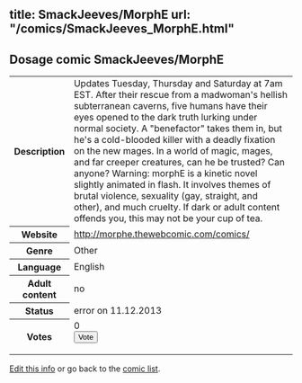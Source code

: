 title: SmackJeeves/MorphE
url: "/comics/SmackJeeves_MorphE.html"
---
Dosage comic SmackJeeves/MorphE
-----------------------------------------

<p id="msg"></p>
<script type="text/javascript">
if (window.location.search === '?edit_info_mail=sent_ok') {
  var elem = document.getElementById("msg");
  elem.innerHTML = 'Edited information sucessfully sent for review, which is usually done daily. Thanks!';
  elem.className = 'ok';
}
</script>
<table class="comicinfo">
<tr>
<th>Description</th><td>Updates Tuesday, Thursday and Saturday at 7am EST. After their rescue from a madwoman's hellish subterranean caverns, five humans have their eyes opened to the dark truth lurking under normal society. A &quot;benefactor&quot; takes them in, but he's a cold-blooded killer with a deadly fixation on the new mages. In a world of magic, mages, and far creeper creatures, can he be trusted? Can anyone? Warning: morphE is a kinetic novel slightly animated in flash. It involves themes of brutal violence, sexuality (gay, straight, and other), and much cruelty. If dark or adult content offends you, this may not be your cup of tea.</td>
</tr>
<tr>
<th>Website</th><td><a href="http://morphe.thewebcomic.com/comics/">http://morphe.thewebcomic.com/comics/</a></td>
</tr>
<tr>
<th>Genre</th><td>Other</td>
</tr>
<tr>
<th>Language</th><td>English</td>
</tr>
<tr>
<th>Adult content</th><td>no</td>
</tr>
<tr>
<th>Status</th><td>error on 11.12.2013</td>
</tr>
<tr>
<th>Votes</th><td>0
<form action="http://gaecounter.appspot.com/count/" method="POST">
<input name="name" type="hidden" value="SmackJeeves_MorphE"/>
<input name="uid" type="hidden" id="voteuid" value=""/>
<input type="submit" value="Vote"/>
</form>
</td>
</tr>
</table>
<script type="text/javascript">
var ua = navigator.userAgent;
document.getElementById("voteuid").value = ua.replace(/[^a-zA-Z0-9\._:]/g , "_");;
</script>

[Edit this info](SmackJeeves_MorphE_edit.html) or go back to the [comic list](../comic-index.html).
